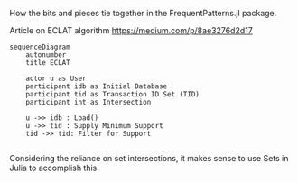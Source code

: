 How the bits and pieces tie together in the FrequentPatterns.jl package.

Article on ECLAT algorithm https://medium.com/p/8ae3276d2d17

```mermaid
sequenceDiagram
    autonumber
    title ECLAT

    actor u as User
    participant idb as Initial Database
    participant tid as Transaction ID Set (TID)
    participant int as Intersection

    u ->> idb : Load()
    u ->> tid : Supply Minimum Support
    tid ->> tid: Filter for Support
    
```

Considering the reliance on set intersections, it makes sense to use Sets in
Julia to accomplish this.